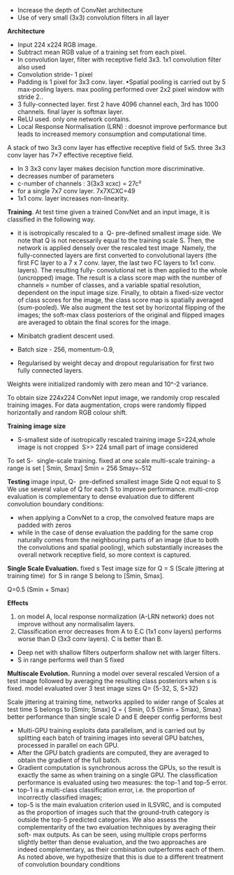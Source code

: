 - Increase the depth of ConvNet architecture
- Use of very small (3x3) convolution filters in all layer

**Architecture**
- Input 224 x224 RGB image. 
- Subtract mean RGB value of a training set from each pixel.
- In convolution layer, filter with receptive field 3x3. 1x1 convolution filter also used
- Convolution stride- 1 pixel
- Padding is 1 pixel for 3x3 conv. layer. •Spatial pooling is carried out by 5 max-pooling layers. max pooling performed over 2x2 pixel window with stride 2..
- 3 fully-connected layer. first 2 have 4096 channel each, 3rd has 1000 channels. final layer is softmax layer.
- ReLU used. only one network contains.
- Local Response Normalisation (LRN) : doesnot improve performance but leads to increased memory consumption and computational time.

A stack of two 3x3 conv layer has effective receptive field of 5x5. three 3x3 conv layer has 7×7 effective receptive field.

- In 3 3x3 conv layer makes decision function more discriminative. 
- decreases number of parameters 
- c-number of channels : 3(3x3 xcxc) = 27c²
- for a single 7x7 conv layer. 7x7XCXC=49
- 1x1 conv. layer increases non-linearity.

**Training**.
At test time given a trained ConvNet and an input image, it is classified in the following way.
- it is isotropically rescaled to a 
Q- pre-defined smallest image side. 
We note that Q is not necessarily equal to the training scale S. Then, the network is applied densely over the rescaled test image  Namely, the fully-connected layers are first converted to convolutional layers (the first FC layer to a 7 x 7 conv. layer, the last two FC layers to 1x1 conv. layers). 
The resulting fully- convolutional net is then applied to the whole (uncropped) image. The result is a class score map with the number of channels = number of classes, and a variable spatial resolution, dependent on the input image size. 
Finally, to obtain a fixed-size vector of class scores for the image, the class score map is spatially averaged (sum-pooled). We also augment the test set by horizontal flipping of the images; the soft-max class posteriors of the original and flipped images are averaged to obtain the final scores for the image.

- Minibatch gradient descent used. 
- Batch size - 256, momentum-0.9,
- Regularised by weight decay and dropout regularisation for first two fully connected layers.

Weights were initialized randomly with zero mean and 10^-2 variance.

To obtain size 224x224 ConvNet input image, we randomly crop rescaled training images. For data augmentation, crops were randomly flipped horizontally and random RGB colour shift.

**Training** **image** **size**
- S-smallest side of isotropically rescaled training image
   S=224,whole image is not cropped 
   S>> 224 small part of image considered

To set S- 
single-scale training. fixed at one scale 
multi-scale training- a range is set
[ Smin, Smax] Smin = 256 Smay=-512

**Testing** 
image input,
Q-  pre-defined smallest image Side
Q not equal to S
We use several value of Q for each S to improve performance.
multi-crop evaluation is complementary to dense evaluation due to different convolution boundary conditions: 
- when applying a ConvNet to a crop, the convolved feature maps are padded with zeros
- while in the case of dense evaluation the padding for the same crop naturally comes from the neighbouring parts of an image (due to both the convolutions and spatial pooling), which substantially increases the overall network receptive field, so more context is captured. 
  
**Single Scale Evaluation.**
fixed s
Test image size for Q = S 
(Scale jittering at training time) 
for S in range S belong to [Smin, Smax]. 

Q=0.5 (Smin + Smax)

**Effects** 
1) on model A, local response normalization (A-LRN network) does not improve without any normalisalim layers.
2) Classification error decreases from A to E.C (1x1 conv layers) performs worse than D (3x3 conv layers). C is better than B.

- Deep net with shallow filters outperform shallow net with larger filters. 
- S in range performs well than S fixed

**Multiscale Evolution.**
Running a model over several rescaled Version of a test image followed by averaging the resulting class posteriors
when s is fixed. 
model evaluated over 3 test image sizes
Q= {5-32, S, S+32} 

Scale jittering at training time, networks applied to wider range of Scales at test time
S belongs to [Smin; Smax]
Q = { Smin, 0.5 (Smin + Smax), Smax}
better performance than single scale D and E deeper config performs best

  
- Multi-GPU training exploits data parallelism, and is carried out by splitting each batch of training images into several GPU batches, processed in parallel on each GPU. 
- After the GPU batch gradients are computed, they are averaged to obtain the gradient of the full batch. 
- Gradient computation is synchronous across the GPUs, so the result is exactly the same as when training on a single GPU.
The classification performance is evaluated using two measures: 
the top-1 and top-5 error.  
- top-1 is a multi-class classification error, i.e. the proportion of incorrectly classified images; 
- top-5 is the main evaluation criterion used in ILSVRC, and is computed as the proportion of images such that the ground-truth category is outside the top-5 predicted categories.
We also assess the complementarity of the two evaluation techniques by averaging their soft- max outputs. 
As can be seen, using multiple crops performs slightly better than dense evaluation, and the two approaches are indeed complementary, as their combination outperforms each of them. As noted above, we hypothesize that this is due to a different treatment of convolution boundary conditions